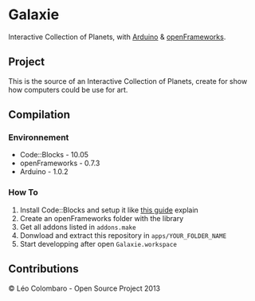 Galaxie
=======

Interactive Collection of Planets, with [Arduino](http://www.arduino.cc/) & [openFrameworks](http://www.openframeworks.cc/).

Project
-------
This is the source of an Interactive Collection of Planets, create for show how computers could be use for art.

Compilation
-----------
### Environnement
* Code::Blocks - 10.05
* openFrameworks - 0.7.3
* Arduino - 1.0.2

### How To
1. Install Code::Blocks and setup it like [this guide](http://www.openframeworks.cc/setup/codeblocks/) explain
2. Create an openFrameworks folder with the library
3. Get all addons listed in `addons.make`
4. Donwload and extract this repository in `apps/YOUR_FOLDER_NAME`
5. Start developping after open `Galaxie.workspace`

Contributions
-------------

&copy; L&eacute;o Colombaro - Open Source Project 2013